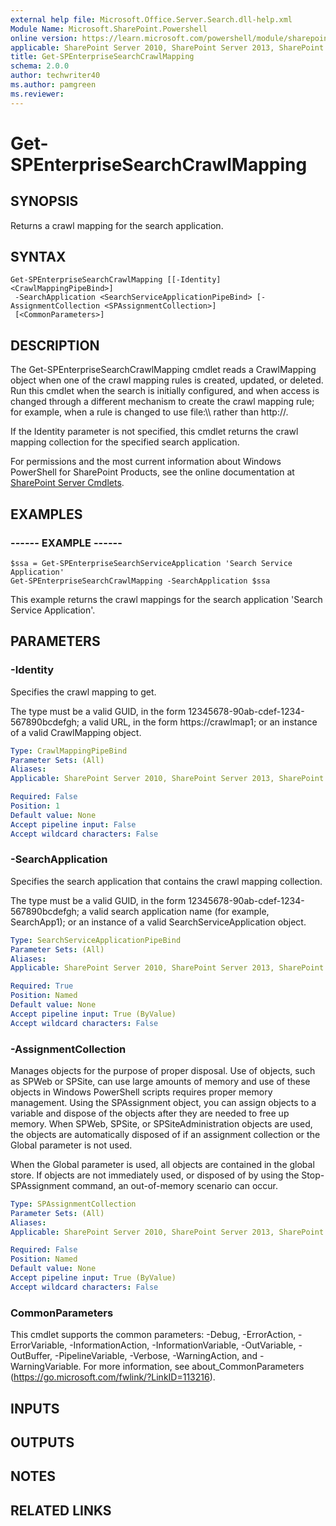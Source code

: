 ```yaml
---
external help file: Microsoft.Office.Server.Search.dll-help.xml
Module Name: Microsoft.SharePoint.Powershell
online version: https://learn.microsoft.com/powershell/module/sharepoint-server/get-spenterprisesearchcrawlmapping
applicable: SharePoint Server 2010, SharePoint Server 2013, SharePoint Server 2016, SharePoint Server 2019
title: Get-SPEnterpriseSearchCrawlMapping
schema: 2.0.0
author: techwriter40
ms.author: pamgreen
ms.reviewer:
---
```


# Get-SPEnterpriseSearchCrawlMapping

## SYNOPSIS
Returns a crawl mapping for the search application.

## SYNTAX

```
Get-SPEnterpriseSearchCrawlMapping [[-Identity] <CrawlMappingPipeBind>]
 -SearchApplication <SearchServiceApplicationPipeBind> [-AssignmentCollection <SPAssignmentCollection>]
 [<CommonParameters>]
```

## DESCRIPTION
The Get-SPEnterpriseSearchCrawlMapping cmdlet reads a CrawlMapping object when one of the crawl mapping rules is created, updated, or deleted.
Run this cmdlet when the search is initially configured, and when access is changed through a different mechanism to create the crawl mapping rule; for example, when a rule is changed to use file:\\\\ rather than http://.

If the Identity parameter is not specified, this cmdlet returns the crawl mapping collection for the specified search application.

For permissions and the most current information about Windows PowerShell for SharePoint Products, see the online documentation at [SharePoint Server Cmdlets](https://learn.microsoft.com/powershell/sharepoint/sharepoint-server/sharepoint-server-cmdlets).

## EXAMPLES

###  ------ EXAMPLE ------
```
$ssa = Get-SPEnterpriseSearchServiceApplication 'Search Service Application'
Get-SPEnterpriseSearchCrawlMapping -SearchApplication $ssa
```

This example returns the crawl mappings for the search application 'Search Service Application'.

## PARAMETERS

### -Identity
Specifies the crawl mapping to get.

The type must be a valid GUID, in the form 12345678-90ab-cdef-1234-567890bcdefgh; a valid URL, in the form https://crawlmap1; or an instance of a valid CrawlMapping object.

```yaml
Type: CrawlMappingPipeBind
Parameter Sets: (All)
Aliases: 
Applicable: SharePoint Server 2010, SharePoint Server 2013, SharePoint Server 2016, SharePoint Server 2019

Required: False
Position: 1
Default value: None
Accept pipeline input: False
Accept wildcard characters: False
```

### -SearchApplication
Specifies the search application that contains the crawl mapping collection.

The type must be a valid GUID, in the form 12345678-90ab-cdef-1234-567890bcdefgh; a valid search application name (for example, SearchApp1); or an instance of a valid SearchServiceApplication object.

```yaml
Type: SearchServiceApplicationPipeBind
Parameter Sets: (All)
Aliases: 
Applicable: SharePoint Server 2010, SharePoint Server 2013, SharePoint Server 2016, SharePoint Server 2019

Required: True
Position: Named
Default value: None
Accept pipeline input: True (ByValue)
Accept wildcard characters: False
```

### -AssignmentCollection
Manages objects for the purpose of proper disposal. Use of objects, such as SPWeb or SPSite, can use large amounts of memory and use of these objects in Windows PowerShell scripts requires proper memory management. Using the SPAssignment object, you can assign objects to a variable and dispose of the objects after they are needed to free up memory. When SPWeb, SPSite, or SPSiteAdministration objects are used, the objects are automatically disposed of if an assignment collection or the Global parameter is not used.

When the Global parameter is used, all objects are contained in the global store. If objects are not immediately used, or disposed of by using the Stop-SPAssignment command, an out-of-memory scenario can occur.

```yaml
Type: SPAssignmentCollection
Parameter Sets: (All)
Aliases: 
Applicable: SharePoint Server 2010, SharePoint Server 2013, SharePoint Server 2016, SharePoint Server 2019

Required: False
Position: Named
Default value: None
Accept pipeline input: True (ByValue)
Accept wildcard characters: False
```

### CommonParameters
This cmdlet supports the common parameters: -Debug, -ErrorAction, -ErrorVariable, -InformationAction, -InformationVariable, -OutVariable, -OutBuffer, -PipelineVariable, -Verbose, -WarningAction, and -WarningVariable. For more information, see about_CommonParameters (https://go.microsoft.com/fwlink/?LinkID=113216).

## INPUTS

## OUTPUTS

## NOTES

## RELATED LINKS
